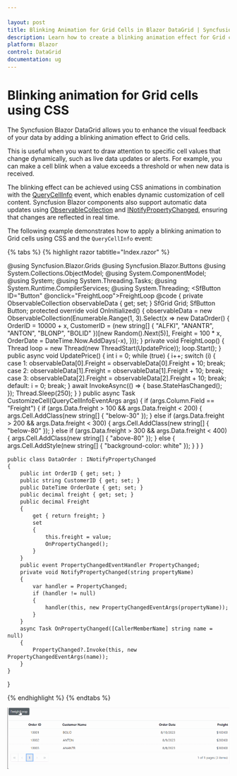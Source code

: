 ```yaml
---

layout: post
title: Blinking Animation for Grid Cells in Blazor DataGrid | Syncfusion
description: Learn how to create a blinking animation effect for Grid cell values using CSS in Syncfusion Blazor DataGrid.
platform: Blazor
control: DataGrid
documentation: ug
---
```


# Blinking animation for Grid cells using CSS

The Syncfusion Blazor DataGrid allows you to enhance the visual feedback of your data by adding a blinking animation effect to Grid cells.

This is useful when you want to draw attention to specific cell values that change dynamically, such as live data updates or alerts. For example, you can make a cell blink when a value exceeds a threshold or when new data is received.

The blinking effect can be achieved using CSS animations in combination with the [QueryCellInfo](https://help.syncfusion.com/cr/blazor/Syncfusion.Blazor.Grids.GridEvents-1.html#Syncfusion_Blazor_Grids_GridEvents_1_QueryCellInfo) event, which enables dynamic customization of cell content. Syncfusion Blazor components also support automatic data updates using [ObservableCollection](https://learn.microsoft.com/en-us/dotnet/api/system.collections.objectmodel.observablecollection-1?view=netframework-4.8) and [INotifyPropertyChanged](https://learn.microsoft.com/en-us/dotnet/api/system.componentmodel.inotifypropertychanged?view=netframework-4.8), ensuring that changes are reflected in real time.

The following example demonstrates how to apply a blinking animation to Grid cells using CSS and the `QueryCellInfo` event:

{% tabs %}
{% highlight razor tabtitle="Index.razor" %}

@using Syncfusion.Blazor.Grids
@using Syncfusion.Blazor.Buttons
@using System.Collections.ObjectModel;
@using System.ComponentModel;
@using System;
@using System.Threading.Tasks;
@using System.Runtime.CompilerServices;
@using System.Threading;
<SfButton ID="Button" @onclick="FreightLoop">FreightLoop</SfButton>
<SfGrid DataSource="@observableData" AllowPaging="true">
    <GridEvents QueryCellInfo="CustomizeCell" TValue="DataOrder"></GridEvents>
    <GridColumns>
        <GridColumn Field=@nameof(DataOrder.OrderID) HeaderText="Order ID" IsPrimaryKey="true" TextAlign="@TextAlign.Center" HeaderTextAlign="@TextAlign.Center" Width="140"></GridColumn>
        <GridColumn Field=@nameof(DataOrder.CustomerID) HeaderText="Customer Name" Width="150"></GridColumn>
        <GridColumn Field=@nameof(DataOrder.OrderDate) HeaderText="Order Date" EditType="EditType.DatePickerEdit" Format="d" TextAlign="TextAlign.Right" Type="ColumnType.Date" Width="160"></GridColumn>
        <GridColumn Field=@nameof(DataOrder.Freight) HeaderText="Freight" EditType="EditType.NumericEdit" Format="C2" Width="140" TextAlign="@TextAlign.Right" HeaderTextAlign="@TextAlign.Right"></GridColumn>
    </GridColumns>
</SfGrid>
@code {
    private ObservableCollection<DataOrder> observableData { get; set; }
    SfGrid<DataOrder> Grid;
    SfButton Button;
    protected override void OnInitialized()
    {
        observableData = new ObservableCollection<DataOrder>(Enumerable.Range(1, 3).Select(x => new DataOrder()
            {
                OrderID = 10000 + x,
                CustomerID = (new string[] { "ALFKI", "ANANTR", "ANTON", "BLONP", "BOLID" })[new Random().Next(5)],
                Freight = 100 * x,
                OrderDate = DateTime.Now.AddDays(-x),
            }));
    }
    private void FreightLoop()
    {
        Thread loop = new Thread(new ThreadStart(UpdatePrice));
        loop.Start();
    }
    public async void UpdatePrice()
    {
        int i = 0;
        while (true)
        {
            i++;
            switch (i)
            {
                case 1:
                    observableData[0].Freight = observableData[0].Freight + 10;
                    break;
                case 2:
                    observableData[1].Freight = observableData[1].Freight + 10;
                    break;
                case 3:
                    observableData[2].Freight = observableData[2].Freight + 10;
                    break;
                default:
                    i = 0;
                    break;
            }
            await InvokeAsync(() =>
                {
                    base.StateHasChanged();
                });
            Thread.Sleep(250);
        }
    }
    public async Task CustomizeCell(QueryCellInfoEventArgs<DataOrder> args)
    {
        if (args.Column.Field == "Freight")
        {
            if (args.Data.freight > 100 && args.Data.freight < 200)
            {
                args.Cell.AddClass(new string[] { "below-30" });
            }
            else if (args.Data.freight > 200 && args.Data.freight < 300)
            {
                args.Cell.AddClass(new string[] { "below-80" });
            }
            else if (args.Data.freight > 300 && args.Data.freight < 400)
            {
                args.Cell.AddClass(new string[] { "above-80" });
            }
            else
            {
                args.Cell.AddStyle(new string[] { "background-color: white" });
            }
        }
    }
 
    public class DataOrder : INotifyPropertyChanged
    {
        public int OrderID { get; set; }
        public string CustomerID { get; set; }
        public DateTime OrderDate { get; set; }
        public decimal freight { get; set; }
        public decimal Freight
        {
            get { return freight; }
            set
            {
                this.freight = value;
                OnPropertyChanged();
            }
        }
        public event PropertyChangedEventHandler PropertyChanged;
        private void NotifyPropertyChanged(string propertyName)
        {
            var handler = PropertyChanged;
            if (handler != null)
            {
                handler(this, new PropertyChangedEventArgs(propertyName));
            }
        }
        async Task OnPropertyChanged([CallerMemberName] string name = null)
        {
            PropertyChanged?.Invoke(this, new PropertyChangedEventArgs(name));
        }
    }
}
<style>
    .below-30 {
        -webkit-animation: below-30 1.2s infinite; /* Safari 4+ */
        -moz-animation: below-30 1.3s infinite; /* Fx 5+ */
        -o-animation: below-30 1.2s infinite; /* Opera 12+ */
        animation: below-30 1.2s infinite; /* IE 10+, Fx 29+ */
    }
    .below-80 {
        -webkit-animation: below-60 1.2s infinite; /* Safari 4+ */
        -moz-animation: below-60 1.2s infinite; /* Fx 5+ */
        -o-animation: below-60 1.2s infinite; /* Opera 12+ */
        animation: below-60 1.2s infinite; /* IE 10+, Fx 29+ */
    }
    .above-80 {
        -webkit-animation: above-80 1.2s infinite; /* Safari 4+ */
        -moz-animation: above-80 1.2s infinite; /* Fx 5+ */
        -o-animation: above-80 1.2s infinite; /* Opera 12+ */
        animation: above-80 1.2s infinite; /* IE 10+, Fx 29+ */
    }
    @@-webkit-keyframes below-30 {
        0%, 49% {
            background-color: white;
        }
        50%, 100% {
            background-color: red;
        }
    }
    @@-webkit-keyframes below-60 {
        0%, 49% {
            background-color: white;
        }
        50%, 100% {
            background-color: yellow;
        }
    }
    @@-webkit-keyframes above-80 {
        0%, 49% {
            background-color: white;
        }
        50%, 100% {
            background-color: green;
        }
    }
</style>

{% endhighlight %}
{% endtabs %}

![blinking animation for grid cells using CSS](../images/animation-Grid-Cell-Values.gif)